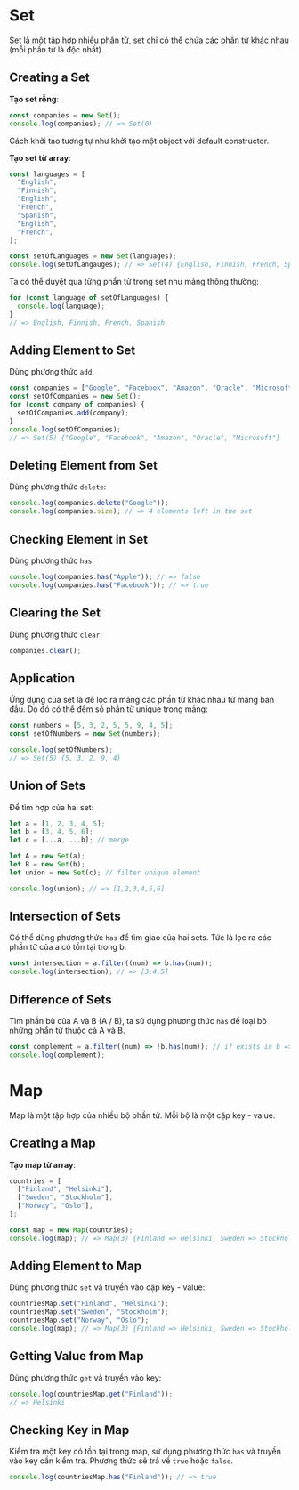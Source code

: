 # Set

Set là một tập hợp nhiều phần tử, set chỉ có thể chứa các phần tử khác nhau (mỗi phần tử là độc nhất).

## Creating a Set

**Tạo set rỗng**:

```js
const companies = new Set();
console.log(companies); // => Set(0)
```

Cách khởi tạo tương tự như khởi tạo một object với default constructor.

**Tạo set từ array**:

```js
const languages = [
  "English",
  "Finnish",
  "English",
  "French",
  "Spanish",
  "English",
  "French",
];

const setOfLanguages = new Set(languages);
console.log(setOfLangauges); // => Set(4) {English, Finnish, French, Spanish}
```

Ta có thể duyệt qua từng phần tử trong set như mảng thông thường:

```js
for (const language of setOfLanguages) {
  console.log(language);
}
// => English, Finnish, French, Spanish
```

## Adding Element to Set

Dùng phương thức `add`:

```js
const companies = ["Google", "Facebook", "Amazon", "Oracle", "Microsoft"];
const setOfCompanies = new Set();
for (const company of companies) {
  setOfCompanies.add(company);
}
console.log(setOfCompanies);
// => Set(5) {"Google", "Facebook", "Amazon", "Oracle", "Microsoft"}
```

## Deleting Element from Set

Dùng phương thức `delete`:

```js
console.log(companies.delete("Google"));
console.log(companies.size); // => 4 elements left in the set
```

## Checking Element in Set

Dùng phương thức `has`:

```js
console.log(companies.has("Apple")); // => false
console.log(companies.has("Facebook")); // => true
```

## Clearing the Set

Dùng phương thức `clear`:

```js
companies.clear();
```

## Application

Ứng dụng của set là để lọc ra mảng các phần tử khác nhau từ mảng ban đầu. Do đó có thể đếm số phần tử unique trong mảng:

```js
const numbers = [5, 3, 2, 5, 5, 9, 4, 5];
const setOfNumbers = new Set(numbers);

console.log(setOfNumbers);
// => Set(5) {5, 3, 2, 9, 4}
```

## Union of Sets

Để tìm hợp của hai set:

```js
let a = [1, 2, 3, 4, 5];
let b = [3, 4, 5, 6];
let c = [...a, ...b]; // merge

let A = new Set(a);
let B = new Set(b);
let union = new Set(c); // filter unique element

console.log(union); // => [1,2,3,4,5,6]
```

## Intersection of Sets

Có thể dùng phương thức `has` để tìm giao của hai sets. Tức là lọc ra các phần tử của a có tồn tại trong b.

```js
const intersection = a.filter((num) => b.has(num));
console.log(intersection); // => [3,4,5]
```

## Difference of Sets

Tìm phần bù của A và B (A / B), ta sử dụng phương thức `has` để loại bỏ những phần tử thuộc cả A và B.

```js
const complement = a.filter((num) => !b.has(num)); // if exists in b => filter out
console.log(complement);
```

# Map

Map là một tập hợp của nhiều bộ phần tử. Mỗi bộ là một cặp key - value.

## Creating a Map

**Tạo map từ array**:

```js
countries = [
  ["Finland", "Helsinki"],
  ["Sweden", "Stockholm"],
  ["Norway", "Oslo"],
];

const map = new Map(countries);
console.log(map); // => Map(3) {Finland => Helsinki, Sweden => Stockholm, Norway => Oslo}
```

## Adding Element to Map

Dùng phương thức `set` và truyền vào cặp key - value:

```js
countriesMap.set("Finland", "Helsinki");
countriesMap.set("Sweden", "Stockholm");
countriesMap.set("Norway", "Oslo");
console.log(map); // => Map(3) {Finland => Helsinki, Sweden => Stockholm, Norway => Oslo}
```

## Getting Value from Map

Dùng phương thức `get` và truyền vào key:

```js
console.log(countriesMap.get("Finland"));
// => Helsinki
```

## Checking Key in Map

Kiểm tra một key có tồn tại trong map, sử dụng phương thức `has` và truyền vào key cần kiểm tra. Phương thức sẽ trả về `true` hoặc `false`.

```js
console.log(countriesMap.has("Finland")); // => true
```
